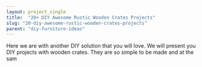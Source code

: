 ```yaml
---
layout: project_single
title:  "20+ DIY Awesome Rustic Wooden Crates Projects"
slug: "20-diy-awesome-rustic-wooden-crates-projects"
parent: "diy-furniture-ideas"
---
```

Here we are with another DIY solution that you will love. We will present you DIY projects with wooden crates. They are so simple to be made and at the sam